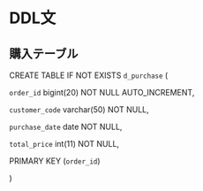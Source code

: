 # DDL文
## 購入テーブル 

CREATE TABLE IF NOT EXISTS `d_purchase` ( 

  `order_id` bigint(20) NOT NULL AUTO_INCREMENT, 

  `customer_code` varchar(50) NOT NULL, 

  `purchase_date` date NOT NULL, 

  `total_price` int(11) NOT NULL, 

  PRIMARY KEY (`order_id`) 

) 
